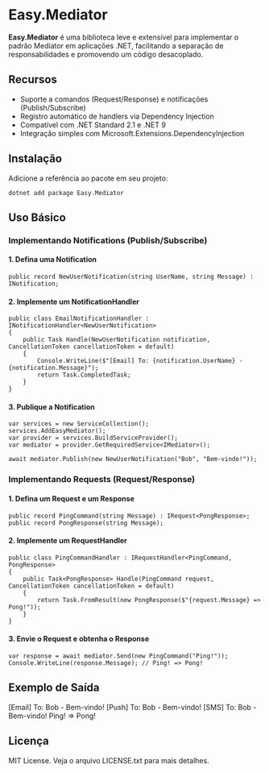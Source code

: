 # Easy.Mediator

**Easy.Mediator** é uma biblioteca leve e extensível para implementar o padrão Mediator em aplicações .NET, facilitando a separação de responsabilidades e promovendo um código desacoplado.

## Recursos

- Suporte a comandos (Request/Response) e notificações (Publish/Subscribe)
- Registro automático de handlers via Dependency Injection
- Compatível com .NET Standard 2.1 e .NET 9
- Integração simples com Microsoft.Extensions.DependencyInjection

## Instalação

Adicione a referência ao pacote em seu projeto:
```
dotnet add package Easy.Mediator
```
## Uso Básico

### Implementando Notifications (Publish/Subscribe)

#### 1. Defina uma Notification
```
public record NewUserNotification(string UserName, string Message) : INotification;
```
#### 2. Implemente um NotificationHandler
```
public class EmailNotificationHandler : INotificationHandler<NewUserNotification>
{
    public Task Handle(NewUserNotification notification, CancellationToken cancellationToken = default)
    {
        Console.WriteLine($"[Email] To: {notification.UserName} - {notification.Message}");
        return Task.CompletedTask;
    }
}
```
#### 3. Publique a Notification
```
var services = new ServiceCollection();
services.AddEasyMediator();
var provider = services.BuildServiceProvider();
var mediator = provider.GetRequiredService<IMediator>();

await mediator.Publish(new NewUserNotification("Bob", "Bem-vindo!"));
```
### Implementando Requests (Request/Response)

#### 1. Defina um Request e um Response
```
public record PingCommand(string Message) : IRequest<PongResponse>;
public record PongResponse(string Message);
```
#### 2. Implemente um RequestHandler
```
public class PingCommandHandler : IRequestHandler<PingCommand, PongResponse>
{
    public Task<PongResponse> Handle(PingCommand request, CancellationToken cancellationToken = default)
    {
        return Task.FromResult(new PongResponse($"{request.Message} => Pong!"));
    }
}
```
#### 3. Envie o Request e obtenha o Response
```
var response = await mediator.Send(new PingCommand("Ping!"));
Console.WriteLine(response.Message); // Ping! => Pong!
```
## Exemplo de Saída
[Email] To: Bob - Bem-vindo!
[Push] To: Bob - Bem-vindo!
[SMS] To: Bob - Bem-vindo!
Ping! => Pong!
## Licença

MIT License. Veja o arquivo LICENSE.txt para mais detalhes.
